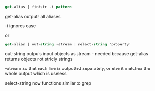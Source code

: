 
```ps
get-alias | findstr -i pattern
```

get-alias outputs all aliases

-i ignores case

or 

```ps
get-alias | out-string -stream | select-string 'property'
```

out-string outputs input objects as stream - needed because get-alias returns objects not stricly strings

-stream so that each line is outputted separately, or else it matches the whole output which is useless

select-string now functions similar to grep

